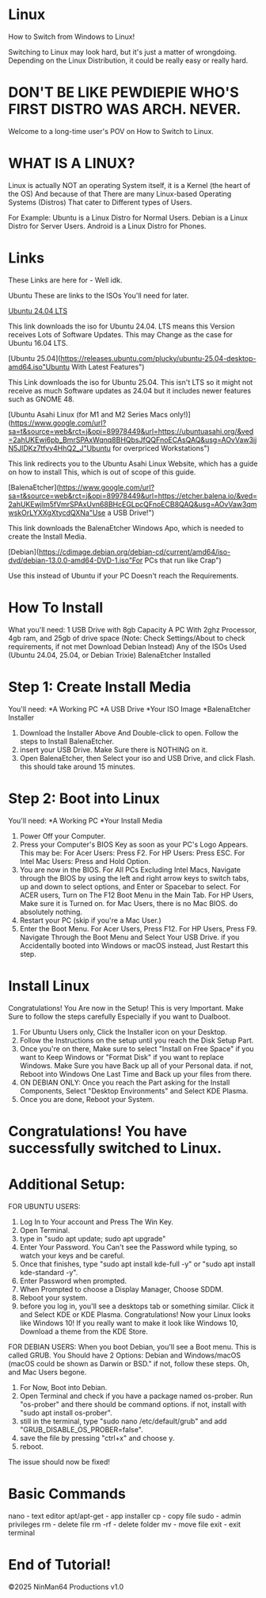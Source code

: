 # Linux
How to Switch from Windows to Linux!

Switching to Linux may look hard, but it's
just a matter of wrongdoing. Depending on
the Linux Distribution, it could be really
easy or really hard.

# DON'T BE LIKE PEWDIEPIE WHO'S FIRST DISTRO WAS ARCH. NEVER.

Welcome to a long-time user's POV on How to
Switch to Linux.

# WHAT IS A LINUX?
Linux is actually NOT an operating System
itself, it is a Kernel (the heart of the OS)
And because of that There are many 
Linux-based Operating Systems (Distros)
That cater to Different types of Users.

For Example:
Ubuntu is a Linux Distro for Normal Users.
Debian is a Linux Distro for Server Users.
Android is a Linux Distro for Phones.
# Links
These Links are here for - Well idk.

Ubuntu
These are links to the ISOs You'll need
for later.

[Ubuntu 24.04 LTS](https://ubuntu.com/download/desktop/thank-you?version=24.04.3&architecture=amd64&lts=true "Ubuntu with Long Updates")

This link downloads the iso for Ubuntu 
24.04. LTS means this Version receives
Lots of Software Updates. This may Change 
as the case for Ubuntu 16.04 LTS.

[Ubuntu 25.04](https://releases.ubuntu.com/plucky/ubuntu-25.04-desktop-amd64.iso"Ubuntu With Latest Features")

This Link downloads the iso for Ubuntu 
25.04. This isn't LTS so it might not receive
as much Software updates as 24.04 but it
includes newer features such as GNOME 48.

[Ubuntu Asahi Linux (for M1 and M2 Series Macs only!)](https://www.google.com/url?sa=t&source=web&rct=j&opi=89978449&url=https://ubuntuasahi.org/&ved=2ahUKEwi6pb_BmrSPAxWqnq8BHQbsJfQQFnoECAsQAQ&usg=AOvVaw3ijN5JlDKz7tfvy4HhQ2_J"Ubuntu for overpriced Workstations")

This link redirects you to the Ubuntu Asahi
Linux Website, which has a guide on how to 
install This, which is out of scope of this guide.

[BalenaEtcher](https://www.google.com/url?sa=t&source=web&rct=j&opi=89978449&url=https://etcher.balena.io/&ved=2ahUKEwjlm5fVmrSPAxUvn68BHcEGLpcQFnoECB8QAQ&usg=AOvVaw3qmwskOrLYXXgXtycdQXNa"Use a USB Drive!")

This link downloads the BalenaEtcher Windows
Apo, which is needed to create the Install Media.

[Debian](https://cdimage.debian.org/debian-cd/current/amd64/iso-dvd/debian-13.0.0-amd64-DVD-1.iso"For PCs that run like Crap")

Use this instead of Ubuntu if your PC Doesn't reach the Requirements.

# How To Install
What you'll need:
1 USB Drive with 8gb Capacity
A PC With 2ghz Processor, 4gb ram,
and 25gb of drive space
(Note: Check Settings/About to check requirements, if not met Download
Debian Instead)
Any of the ISOs Used (Ubuntu 24.04, 25.04,
or Debian Trixie)
BalenaEtcher Installed

# Step 1: Create Install Media
You'll need:
*A Working PC
*A USB Drive
*Your ISO Image
*BalenaEtcher Installer

1. Download the Installer Above
And Double-click to open. Follow the
steps to Install BalenaEtcher.
2. insert your USB Drive. Make Sure
there is NOTHING on it.
3. Open BalenaEtcher, then Select your
iso and USB Drive, and click Flash.
this should take around 15 minutes.

# Step 2: Boot into Linux
You'll need:
*A Working PC
*Your Install Media

1. Power Off your Computer.
2. Press your Computer's BIOS Key as
soon as your PC's Logo Appears.
This may be:
For Acer Users: Press F2.
For HP Users: Press ESC.
For Intel Mac Users: Press and Hold Option.
3. You are now in the BIOS. For All PCs
Excluding Intel Macs, Navigate through the
BIOS by using the left and right arrow
keys to switch tabs, up and down to select
options, and Enter or Spacebar to select.
For ACER users, Turn on The F12 Boot Menu
in the Main Tab.
For HP Users, Make sure it is Turned on.
for Mac Users, there is no Mac BIOS. do
absolutely nothing.
4. Restart your PC (skip if you're a Mac
User.)
5. Enter the Boot Menu.
For Acer Users, Press F12.
For HP Users, Press F9.
Navigate Through the Boot Menu and Select
Your USB Drive. if you Accidentally booted
into Windows or macOS instead, Just
Restart this step.

# Install Linux
Congratulations! You Are now in the
Setup! This is very Important.
Make Sure to follow the steps carefully
Especially if you want to Dualboot.

1. For Ubuntu Users only, Click the
Installer icon on your Desktop.
2. Follow the Instructions on the setup
until you reach the Disk Setup Part.
3. Once you're on there, Make sure to
select "Install on Free Space" if you
want to Keep Windows or "Format Disk"
if you want to replace Windows. Make
Sure you have Back up all of your
Personal data. if not, Reboot into
Windows One Last Time and Back up your
files from there.
4. ON DEBIAN ONLY: Once you reach the
Part asking for the Install Components,
Select "Desktop Environments" and Select
KDE Plasma.
5. Once you are done, Reboot your System.

# Congratulations! You have successfully switched to Linux.

# Additional Setup:
FOR UBUNTU USERS:
1. Log In to Your account and
Press The Win Key.
2. Open Terminal.
3. type in "sudo apt update; sudo apt upgrade"
4. Enter Your Password. You Can't see the
Password while typing, so watch your keys
and be careful.
5. Once that finishes, type "sudo apt install kde-full -y" or "sudo apt install kde-standard -y".
6. Enter Password when prompted.
7. When Prompted to choose a Display Manager, Choose SDDM.
8. Reboot your system.
9. before you log in, you'll see a desktops tab or something similar. Click it and Select KDE or KDE Plasma.
Congratulations! Now your Linux looks
like Windows 10! If you really want to
make it look like Windows 10, Download a
theme from the KDE Store.

FOR DEBIAN USERS:
When you boot Debian, you'll see a Boot
menu. This is called GRUB. You Should have
2 Options: Debian and Windows/macOS (macOS could be shown as Darwin or BSD."
if not, follow these steps. Oh, and Mac Users begone.
1. For Now, Boot into Debian.
2. Open Terminal and check if you have a
package named os-prober. Run "os-prober"
and there should be command options. if
not, install with "sudo apt install os-prober".
2. still in the terminal, type "sudo nano /etc/default/grub" and add "GRUB_DISABLE_OS_PROBER=false".
3. save the file by pressing "ctrl+x" and choose y.
4. reboot.

The issue should now be fixed!

# Basic Commands
nano - text editor
apt/apt-get - app installer
cp - copy file
sudo - admin privileges
rm - delete file
rm -rf - delete folder
mv - move file
exit - exit terminal

# End of Tutorial!
©2025 NinMan64 Productions
v1.0

